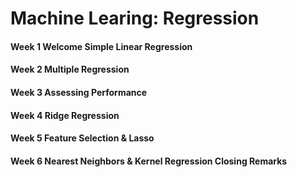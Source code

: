 # Machine Learing: Regression
#### Week 1 Welcome Simple Linear Regression
#### Week 2 Multiple Regression
#### Week 3 Assessing Performance
#### Week 4 Ridge Regression
#### Week 5 Feature Selection & Lasso
#### Week 6 Nearest Neighbors & Kernel Regression Closing Remarks
